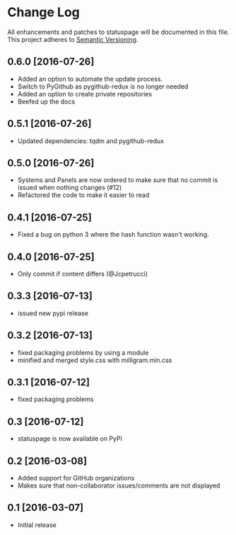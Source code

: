 # Change Log
All enhancements and patches to statuspage will be documented in this file.
This project adheres to [Semantic Versioning](http://semver.org/).

## 0.6.0 [2016-07-26]
- Added an option to automate the update process.
- Switch to PyGithub as pygithub-redux is no longer needed
- Added an option to create private repositories
- Beefed up the docs

## 0.5.1 [2016-07-26]
- Updated dependencies: tqdm and pygithub-redux

## 0.5.0 [2016-07-26]
- Systems and Panels are now ordered to make sure that no commit is issued when nothing changes (#12)
- Refactored the code to make it easier to read

## 0.4.1 [2016-07-25]
- Fixed a bug on python 3 where the hash function wasn't working.

## 0.4.0 [2016-07-25]
- Only commit if content differs (@Jcpetrucci)

## 0.3.3 [2016-07-13]
- issued new pypi release

## 0.3.2 [2016-07-13]
- fixed packaging problems by using a module
- minified and merged style.css with milligram.min.css

## 0.3.1 [2016-07-12]
- fixed packaging problems

## 0.3 [2016-07-12]
- statuspage is now available on PyPi

## 0.2 [2016-03-08]
- Added support for GitHub organizations
- Makes sure that non-collaborator issues/comments are not displayed

## 0.1 [2016-03-07]
- Initial release
